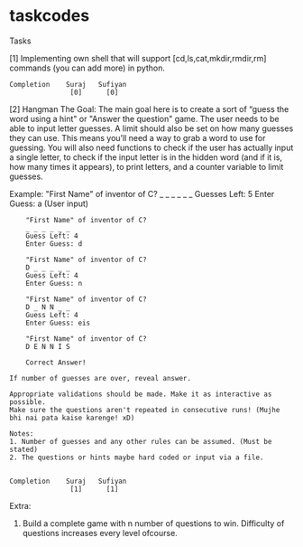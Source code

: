 # taskcodes
Tasks

[1]
    Implementing own shell that will support [cd,ls,cat,mkdir,rmdir,rm] commands (you can add more) in python.
    
    Completion    Suraj   Sufiyan
                   [0]      [0]

[2] 
    Hangman
    The Goal:
    The main goal here is to create a sort of “guess the word using a hint" or "Answer the question" game. The user needs to  be  able to input letter guesses. A limit should also be set on how many guesses they can use. This means you’ll need a way to grab a word to use for guessing.
You will also need functions to check if the user has actually input a single letter, to check if the input letter is in the hidden word (and if it is, how many times it appears), to print letters, and a counter variable to limit guesses.

Example:
        "First Name" of inventor of C?
         _ _ _ _ _ _
        Guesses Left: 5
        Enter Guess: a (User input)

        "First Name" of inventor of C?
        _ _ _ _ _ _
        Guess Left: 4
        Enter Guess: d

        "First Name" of inventor of C?
        D _ _ _ _ _
        Guess Left: 4
        Enter Guess: n

        "First Name" of inventor of C?
        D _ N N _ _
        Guess Left: 4
        Enter Guess: eis

        "First Name" of inventor of C?
        D E N N I S

        Correct Answer!

    If number of guesses are over, reveal answer.

    Appropriate validations should be made. Make it as interactive as possible.
    Make sure the questions aren't repeated in consecutive runs! (Mujhe bhi nai pata kaise karenge! xD)

    Notes:
    1. Number of guesses and any other rules can be assumed. (Must be stated)
    2. The questions or hints maybe hard coded or input via a file.

    
    Completion    Suraj   Sufiyan
                   [1]      [1]


Extra:
   1. Build a complete game with n number of questions to win. Difficulty of questions increases every level ofcourse.
   
